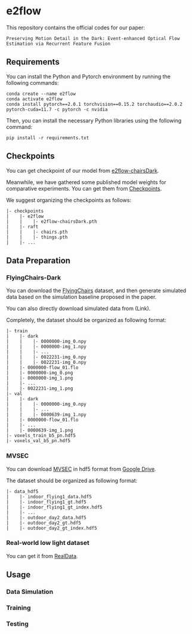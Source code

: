 # e2flow

This repository contains the official codes for our paper:

```Preserving Motion Detail in the Dark: Event-enhanced Optical Flow Estimation via Recurrent Feature Fusion```

## Requirements

You can install the Python and Pytorch environment by running the following commands:

```
conda create --name e2flow
conda activate e2flow
conda install pytorch==2.0.1 torchvision==0.15.2 torchaudio==2.0.2 pytorch-cuda=11.7 -c pytorch -c nvidia
```

Then, you can install the necessary Python libraries using the following command:

```
pip install -r requirements.txt
```

## Checkpoints

You can get checkpoint of our model from [e2flow-chairsDark](https://drive.google.com/drive/folders/14lrhoKdycVyfgtUlWHTkn6RV6JwNpNS6).

Meanwhile, we have gathered some published model weights for comparative experiments. You can get them from  [Checkpoints](https://drive.google.com/drive/folders/1rW_M4aqLmHve7GN19sC0BZeTpzF96olM).

We suggest organizing the checkpoints as follows:

```
|- checkpoints
|    |- e2flow
|    |    |- e2flow-chairsDark.pth
|    |- raft
|    |    |- chairs.pth
|    |    |- things.pth
|    |- ...
```

## Data Preparation

### FlyingChairs-Dark

You can download the [FlyingChairs](https://lmb.informatik.uni-freiburg.de/resources/datasets/FlyingChairs.en.html#flyingchairs) dataset, and then generate simulated data based on the simulation baseline proposed in the paper. 

You can also directly download simulated data from (Link).

Completely, the dataset should be organized as following format:

```
|- train
|    |- dark
|    |    |- 0000000-img_0.npy
|    |    |- 0000000-img_1.npy
|    |    |- ...
|    |    |- 0022231-img_0.npy
|    |    |- 0022231-img_0.npy
|    |- 0000000-flow_01.flo
|    |- 0000000-img_0.png
|    |- 0000000-img_1.png
|    |- ...
|    |- 0022231-img_1.png
|- val
|    |- dark
|    |    |- 0000000-img_0.npy
|    |    |- ...
|    |    |- 0000639-img_1.npy
|    |- 0000000-flow_01.flo
|    |- ...
|    |- 0000639-img_1.png
|- voxels_train_b5_pn.hdf5
|- voxels_val_b5_pn.hdf5
```

### MVSEC
You can download [MVSEC](https://daniilidis-group.github.io/mvsec/) in hdf5 format from [Google Drive](https://drive.google.com/drive/folders/1rwyRk26wtWeRgrAx_fgPc-ubUzTFThkV).

The dataset should be organized as following format:

```
|- data_hdf5
|    |- indoor_flying1_data.hdf5
|    |- indoor_flying1_gt.hdf5
|    |- indoor_flying1_gt_index.hdf5
|    |- ...
|    |- outdoor_day2_data.hdf5
|    |- outdoor_day2_gt.hdf5
|    |- outdoor_day2_gt_index.hdf5
```

###  Real-world low light dataset

You can get it from [RealData](https://pan.baidu.com/s/1HTlGbnVEaLctz-lZsnU6WQ?pwd=5g2t).

## Usage

### Data Simulation

### Training

### Testing
